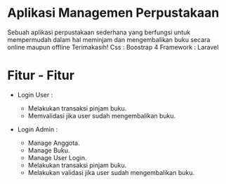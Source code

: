 # Aplikasi Managemen Perpustakaan
Sebuah aplikasi perpustakaan sederhana yang berfungsi untuk mempermudah dalam hal meminjam dan mengembalikan buku secara online maupun offline
Terimakasih!	Css : Boostrap 4
Framework : Laravel

# Fitur - Fitur
  - Login User : 
    - Melakukan transaksi pinjam buku.
    - Memvalidasi jika user sudah mengembalikan buku.

 - Login Admin :
    - Manage Anggota.
    - Manage Buku.
    - Manage User Login.
    - Melakukan transaksi pinjam buku.
    - Melakukan validasi jika user sudah mengembalikan buku.
